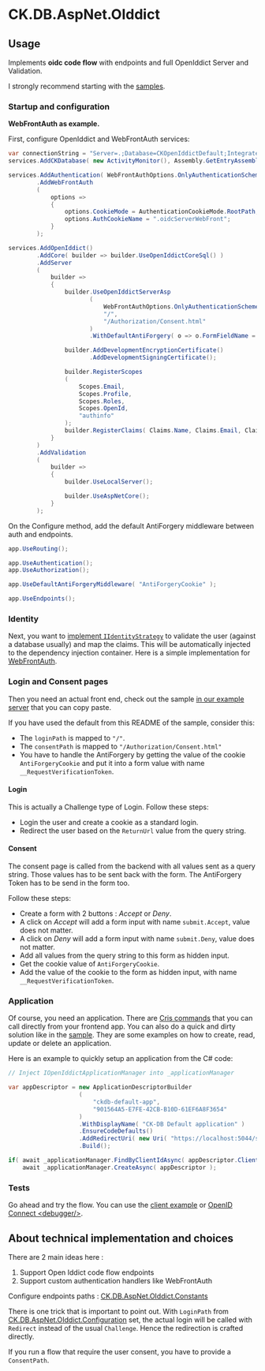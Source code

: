# CK.DB.AspNet.OIddict

## Usage

Implements **oidc code flow** with endpoints and full OpenIddict Server and Validation.

I strongly recommend starting with the [samples](../Samples).

### Startup and configuration

**WebFrontAuth as example.**

First, configure OpenIddict and WebFrontAuth services:

```csharp
var connectionString = "Server=.;Database=CKOpenIddictDefault;Integrated Security=True;TrustServerCertificate=true";
services.AddCKDatabase( new ActivityMonitor(), Assembly.GetEntryAssembly()!, connectionString );

services.AddAuthentication( WebFrontAuthOptions.OnlyAuthenticationScheme )
        .AddWebFrontAuth
        (
            options =>
            {
                options.CookieMode = AuthenticationCookieMode.RootPath;
                options.AuthCookieName = ".oidcServerWebFront";
            }
        );

services.AddOpenIddict()
        .AddCore( builder => builder.UseOpenIddictCoreSql() )
        .AddServer
        (
            builder =>
            {
                builder.UseOpenIddictServerAsp
                       (
                           WebFrontAuthOptions.OnlyAuthenticationScheme,
                           "/",
                           "/Authorization/Consent.html"
                       )
                       .WithDefaultAntiForgery( o => o.FormFieldName = "__RequestVerificationToken" );

                builder.AddDevelopmentEncryptionCertificate()
                       .AddDevelopmentSigningCertificate();

                builder.RegisterScopes
                (
                    Scopes.Email,
                    Scopes.Profile,
                    Scopes.Roles,
                    Scopes.OpenId,
                    "authinfo"
                );
                builder.RegisterClaims( Claims.Name, Claims.Email, Claims.Profile );
            }
        )
        .AddValidation
        (
            builder =>
            {
                builder.UseLocalServer();

                builder.UseAspNetCore();
            }
        );
```

On the Configure method, add the default AntiForgery middleware between auth and endpoints.

```csharp
app.UseRouting();

app.UseAuthentication();
app.UseAuthorization();

app.UseDefaultAntiForgeryMiddleware( "AntiForgeryCookie" );

app.UseEndpoints();
```

### Identity

Next, you want to [implement `IIdentityStrategy`](./Identity/IIdentityStrategy.cs) to validate the user (against a database usually) and map the claims. This will be automatically injected to the dependency injection container.
Here is a simple implementation for [WebFrontAuth](../Samples/CK.DB.OIddict.DefaultServer.App/WfaIdentityStrategy.cs).

### Login and Consent pages

Then you need an actual front end, check out the
sample [in our example server](../Samples/CK.DB.OIddict.DefaultServer.App/WebFrontAuth) that you can copy paste.

If you have used the default from this README of the sample, consider this:

- The `loginPath` is mapped to `"/"`.
- The `consentPath` is mapped to `"/Authorization/Consent.html"`
- You have to handle the AntiForgery by getting the value of the cookie `AntiForgeryCookie` and put it into a form value
  with name `__RequestVerificationToken`.

#### Login

This is actually a Challenge type of Login.
Follow these steps:

- Login the user and create a cookie as a standard login.
- Redirect the user based on the `ReturnUrl` value from the query string.

#### Consent

The consent page is called from the backend with all values sent as a query string. Those values has to be sent back
with the form.
The AntiForgery Token has to be send in the form too.

Follow these steps:

- Create a form with 2 buttons : _Accept_ or _Deny_.
- A click on _Accept_ will add a form input with name `submit.Accept`, value does not matter.
- A click on _Deny_ will add a form input with name `submit.Deny`, value does not matter.
- Add all values from the query string to this form as hidden input.
- Get the cookie value of `AntiForgeryCookie`.
- Add the value of the cookie to the form as hidden input, with name `__RequestVerificationToken`.

### Application

Of course, you need an application. There are [Cris commands](../CK.DB.OIddict/Cris/ApplicationHandler.cs) that you can call directly from your frontend app. You can also do a quick and dirty solution like in the [sample](../Samples/CK.DB.OIddict.DefaultServer.App/Startup.cs).
They are some examples on how to create, read, update or delete an application.

Here is an example to quickly setup an application from the C# code:

```csharp
// Inject IOpenIddictApplicationManager into _applicationManager

var appDescriptor = new ApplicationDescriptorBuilder
                    (
                        "ckdb-default-app",
                        "901564A5-E7FE-42CB-B10D-61EF6A8F3654"
                    )
                    .WithDisplayName( "CK-DB Default application" )
                    .EnsureCodeDefaults()
                    .AddRedirectUri( new Uri( "https://localhost:5044/signin-oidc" ) )
                    .Build();

if( await _applicationManager.FindByClientIdAsync( appDescriptor.ClientId! ) == null )
    await _applicationManager.CreateAsync( appDescriptor );
```

### Tests

Go ahead and try the flow. You can use the [client example](../Samples/SLog.AuthTest)
or [OpenID Connect \<debugger\/\>](https://oidcdebugger.com).

## About technical implementation and choices

There are 2 main ideas here :

1. Support Open Iddict code flow endpoints
2. Support custom authentication handlers like WebFrontAuth

Configure endpoints paths : [CK.DB.AspNet.OIddict.Constants](Constants.cs)

There is one trick that is important to point out. With `LoginPath` from [CK.DB.AspNet.OIddict.Configuration](Configuration.cs) set, the actual login will be called with `Redirect` instead of the usual `Challenge`. Hence the redirection is crafted directly.

If you run a flow that require the user consent, you have to provide a `ConsentPath`.
